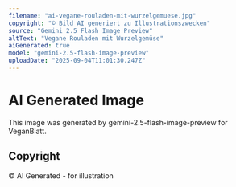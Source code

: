 ```yaml
---
filename: "ai-vegane-rouladen-mit-wurzelgemuese.jpg"
copyright: "© Bild AI generiert zu Illustrationszwecken"
source: "Gemini 2.5 Flash Image Preview"
altText: "Vegane Rouladen mit Wurzelgemüse"
aiGenerated: true
model: "gemini-2.5-flash-image-preview"
uploadDate: "2025-09-04T11:01:30.247Z"
---
```


# AI Generated Image

This image was generated by gemini-2.5-flash-image-preview for VeganBlatt.

## Copyright
© AI Generated - for illustration
